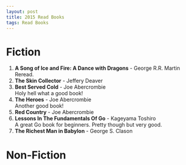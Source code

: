 ```yaml
---
layout: post
title: 2015 Read Books
tags: Read Books
---
```


Fiction
=======

1. **A Song of Ice and Fire: A Dance with Dragons** - George R.R. Martin  
    Reread.
1. **The Skin Collector** - Jeffery Deaver  
1. **Best Served Cold** - Joe Abercrombie  
    Holy hell what a good book!
1. **The Heroes** - Joe Abercrombie  
    Another good book!
1. **Red Country** - Joe Abercrombie  
1. **Lessons In The Fundamentals Of Go** - Kageyama Toshiro  
    A great Go book for beginners. Pretty though but very good.
1. **The Richest Man in Babylon** - George S. Clason

Non-Fiction
===========

